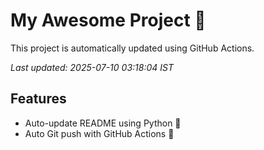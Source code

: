 # My Awesome Project 🚀

This project is automatically updated using GitHub Actions.

_Last updated: 2025-07-10 03:18:04 IST_

## Features
- Auto-update README using Python 🐍
- Auto Git push with GitHub Actions 🤖
